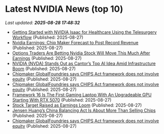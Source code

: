 # Latest NVIDIA News (top 10)
_Last updated: **2025-08-28 17:48:32**_

- [Getting Started with NVIDIA Isaac for Healthcare Using the Telesurgery Workflow](https://developer.nvidia.com/blog/getting-started-with-nvidia-isaac-for-healthcare-using-the-telesurgery-workflow/) (Published: 2025-08-27)
- [Nvidia Earnings: Chip Maker Forecast to Post Record Revenue](https://biztoc.com/x/6eb7e7b60c55c7d2) (Published: 2025-08-27)
- [Options Traders Are Betting Nvidia Stock Will Move This Much After Earnings](https://biztoc.com/x/ce6206ee35b49dfa) (Published: 2025-08-27)
- [NVIDIA (NVDA) Stands Out as Cantor’s Top AI Idea Amid Infrastructure Boom](https://finance.yahoo.com/news/nvidia-nvda-stands-cantor-top-173226391.html) (Published: 2025-08-27)
- [Chipmaker GlobalFoundries says CHIPS Act framework does not involve equity](https://finance.yahoo.com/news/chipmaker-globalfoundries-says-chips-act-173113822.html) (Published: 2025-08-27)
- [Chipmaker GlobalFoundries says CHIPS Act framework does not involve equity](https://finance.yahoo.com/news/chipmaker-globalfoundries-says-chips-act-173113156.html) (Published: 2025-08-27)
- [Framework 16 Is The First Gaming Laptop With An Upgradeable GPU Starting With RTX 5070](https://hothardware.com/news/framework-16-first-gaming-laptop-upgradeable-gpu-starting-rtx-5070) (Published: 2025-08-27)
- [Stock Target Raised as Earnings Loom](https://biztoc.com/x/29329638c50bb12c) (Published: 2025-08-27)
- [Jensen Huang’s China Balancing Act Is About More Than Selling Chips](https://biztoc.com/x/e6c21c4f0f29fba4) (Published: 2025-08-27)
- [Chipmaker GlobalFoundries says CHIPS Act framework does not involve equity](https://www.livemint.com/companies/news/chipmaker-globalfoundries-says-chips-act-framework-does-not-involve-equity-11756315660146.html) (Published: 2025-08-27)
